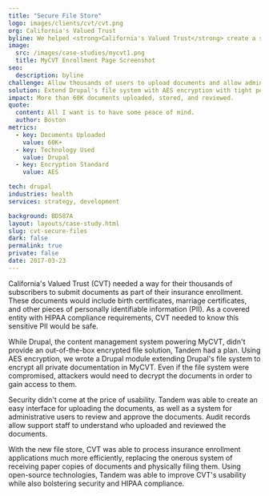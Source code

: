 ```yaml
---
title: "Secure File Store"
logo: images/clients/cvt/cvt.png
org: California's Valued Trust
byline: We helped <strong>California's Valued Trust</strong> create a secure store of files in the <strong>Drupal</strong> content management system for <strong>HIPAA</strong> compliance.
image:
  src: /images/case-studies/mycvt1.png
  title: MyCVT Enrollment Page Screenshot
seo:
  description: byline
challenge: Allow thousands of users to upload documents and allow administrators to review them, while keeping all assets encrypted and secure.
solution: Extend Drupal's file system with AES encryption with tight permissioning around access.
impact: More than 60K documents uploaded, stored, and reviewed.
quote:
  content: All I want is to have some peace of mind.
  author: Boston
metrics:
  - key: Documents Uploaded
    value: 60K+
  - key: Technology Used
    value: Drupal
  - key: Encryption Standard
    value: AES

tech: drupal
industries: health
services: strategy, development

background: BD587A
layout: layouts/case-study.html
slug: cvt-secure-files
dark: false
permalink: true
private: false
date: 2017-03-23
---
```


California's Valued Trust (CVT) needed a way for their thousands of subscribers to submit documents as part of their insurance enrollment. These documents would include birth certificates, marriage certificates, and other pieces of personally identifiable information (PII). As a covered entity with HIPAA compliance requirements, CVT needed to know this sensitive PII would be safe.

While Drupal, the content management system powering MyCVT, didn't provide an out-of-the-box encrypted file solution, Tandem had a plan. Using AES encryption, we wrote a Drupal module extending Drupal's file system to encrypt all private documentation in MyCVT. Even if the file system were compromised, attackers would need to decrypt the documents in order to gain access to them.

Security didn't come at the price of usability. Tandem was able to create an easy interface for uploading the documents, as well as a system for administrative users to review and approve the documents. Audit records allow support staff to understand who uploaded and reviewed the documents.

With the new file store, CVT was able to process insurance enrollment applications much more efficiently, replacing the onerous system of receiving paper copies of documents and physically filing them. Using open-source technologies, Tandem was able to improve CVT's usability while also bolstering security and HIPAA compliance.
